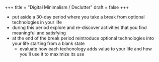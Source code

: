 +++
title = "Digital Minimalism / Declutter"
draft = false
+++

-   put aside a 30-day period where you take a break from optional technologies in your life
-   during this period explore and re-discover activities that you find meaningful and satisfying
-   at the end of the break period reintroduce optional technologies into your life starting from a blank state
    -   evaluate how each techonology adds value to your life and how you'll use it to maximize its use
